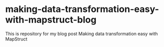 # making-data-transformation-easy-with-mapstruct-blog

This is repository for my blog post Making data transformation easy with MapStruct
